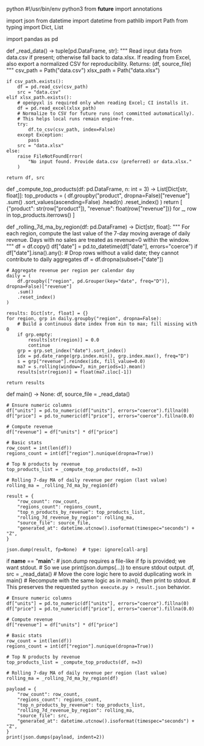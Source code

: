 python
#!/usr/bin/env python3
from __future__ import annotations

import json
from datetime import datetime
from pathlib import Path
from typing import Dict, List

import pandas as pd


def _read_data() -> tuple[pd.DataFrame, str]:
    """
    Read input data from data.csv if present; otherwise fall back to data.xlsx.
    If reading from Excel, also export a normalized CSV for reproducibility.
    Returns:
        (df, source_file)
    """
    csv_path = Path("data.csv")
    xlsx_path = Path("data.xlsx")

    if csv_path.exists():
        df = pd.read_csv(csv_path)
        src = "data.csv"
    elif xlsx_path.exists():
        # openpyxl is required only when reading Excel; CI installs it.
        df = pd.read_excel(xlsx_path)
        # Normalize to CSV for future runs (not committed automatically).
        # This helps local runs remain engine-free.
        try:
            df.to_csv(csv_path, index=False)
        except Exception:
            pass
        src = "data.xlsx"
    else:
        raise FileNotFoundError(
            "No input found. Provide data.csv (preferred) or data.xlsx."
        )

    return df, src


def _compute_top_products(df: pd.DataFrame, n: int = 3) -> List[Dict[str, float]]:
    top_products = (
        df.groupby("product", dropna=False)["revenue"]
        .sum()
        .sort_values(ascending=False)
        .head(n)
        .reset_index()
    )
    return [
        {"product": str(row["product"]), "revenue": float(row["revenue"])}
        for _, row in top_products.iterrows()
    ]


def _rolling_7d_ma_by_region(df: pd.DataFrame) -> Dict[str, float]:
    """
    For each region, compute the last value of the 7-day moving average of daily revenue.
    Days with no sales are treated as revenue=0 within the window.
    """
    df = df.copy()
    df["date"] = pd.to_datetime(df["date"], errors="coerce")
    if df["date"].isna().any():
        # Drop rows without a valid date; they cannot contribute to daily aggregates
        df = df.dropna(subset=["date"])

    # Aggregate revenue per region per calendar day
    daily = (
        df.groupby(["region", pd.Grouper(key="date", freq="D")], dropna=False)["revenue"]
        .sum()
        .reset_index()
    )

    results: Dict[str, float] = {}
    for region, grp in daily.groupby("region", dropna=False):
        # Build a continuous date index from min to max; fill missing with 0
        if grp.empty:
            results[str(region)] = 0.0
            continue
        grp = grp.set_index("date").sort_index()
        idx = pd.date_range(grp.index.min(), grp.index.max(), freq="D")
        s = grp["revenue"].reindex(idx, fill_value=0.0)
        ma7 = s.rolling(window=7, min_periods=1).mean()
        results[str(region)] = float(ma7.iloc[-1])

    return results


def main() -> None:
    df, source_file = _read_data()

    # Ensure numeric columns
    df["units"] = pd.to_numeric(df["units"], errors="coerce").fillna(0)
    df["price"] = pd.to_numeric(df["price"], errors="coerce").fillna(0.0)

    # Compute revenue
    df["revenue"] = df["units"] * df["price"]

    # Basic stats
    row_count = int(len(df))
    regions_count = int(df["region"].nunique(dropna=True))

    # Top N products by revenue
    top_products_list = _compute_top_products(df, n=3)

    # Rolling 7-day MA of daily revenue per region (last value)
    rolling_ma = _rolling_7d_ma_by_region(df)

    result = {
        "row_count": row_count,
        "regions_count": regions_count,
        "top_n_products_by_revenue": top_products_list,
        "rolling_7d_revenue_by_region": rolling_ma,
        "source_file": source_file,
        "generated_at": datetime.utcnow().isoformat(timespec="seconds") + "Z",
    }

    json.dump(result, fp=None)  # type: ignore[call-arg]


if __name__ == "__main__":
    # json.dump requires a file-like if fp is provided; we want stdout.
    # So we use print(json.dumps(...)) to ensure stdout output.
    df, src = _read_data()
    # Move the core logic here to avoid duplicating work in main()
    # Recompute with the same logic as in main(), then print to stdout.
    # This preserves the requested `python execute.py > result.json` behavior.

    # Ensure numeric columns
    df["units"] = pd.to_numeric(df["units"], errors="coerce").fillna(0)
    df["price"] = pd.to_numeric(df["price"], errors="coerce").fillna(0.0)

    # Compute revenue
    df["revenue"] = df["units"] * df["price"]

    # Basic stats
    row_count = int(len(df))
    regions_count = int(df["region"].nunique(dropna=True))

    # Top N products by revenue
    top_products_list = _compute_top_products(df, n=3)

    # Rolling 7-day MA of daily revenue per region (last value)
    rolling_ma = _rolling_7d_ma_by_region(df)

    payload = {
        "row_count": row_count,
        "regions_count": regions_count,
        "top_n_products_by_revenue": top_products_list,
        "rolling_7d_revenue_by_region": rolling_ma,
        "source_file": src,
        "generated_at": datetime.utcnow().isoformat(timespec="seconds") + "Z",
    }
    print(json.dumps(payload, indent=2))